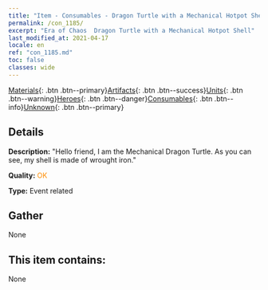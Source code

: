 ```yaml
---
title: "Item - Consumables - Dragon Turtle with a Mechanical Hotpot Shell"
permalink: /con_1185/
excerpt: "Era of Chaos  Dragon Turtle with a Mechanical Hotpot Shell"
last_modified_at: 2021-04-17
locale: en
ref: "con_1185.md"
toc: false
classes: wide
---
```

 [Materials](/Items/){: .btn .btn--primary}[Artifacts](/Items/Artifacts/){: .btn .btn--success}[Units](/Items/Units/){: .btn .btn--warning}[Heroes](/Items/Heroes/){: .btn .btn--danger}[Consumables](/Items/Consumables/){: .btn .btn--info}[Unknown](/Items/Unknown/){: .btn .btn--primary}

## Details
 **Description:** \"Hello friend, I am the Mechanical Dragon Turtle. As you can see, my shell is made of wrought iron.\"

 **Quality:** <span style="color: #FF8C00">OK</span>

 **Type:** Event related

## Gather

  None

## This item contains:

  None

